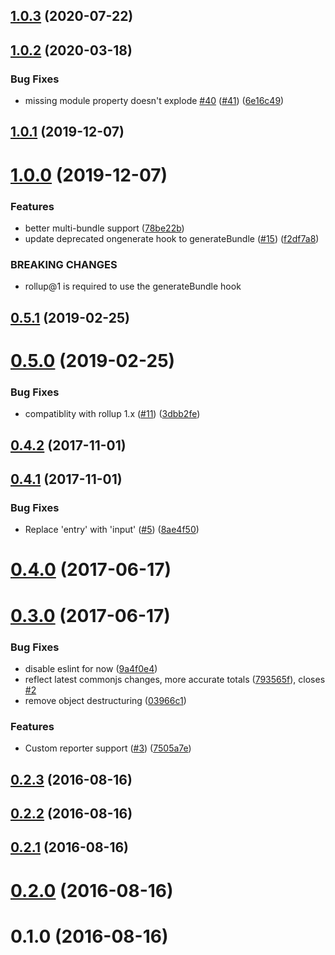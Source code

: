## [1.0.3](https://github.com/tivac/rollup-plugin-sizes/compare/v1.0.2...v1.0.3) (2020-07-22)



## [1.0.2](https://github.com/tivac/rollup-plugin-sizes/compare/v1.0.1...v1.0.2) (2020-03-18)


### Bug Fixes

* missing module property doesn't explode [#40](https://github.com/tivac/rollup-plugin-sizes/issues/40) ([#41](https://github.com/tivac/rollup-plugin-sizes/issues/41)) ([6e16c49](https://github.com/tivac/rollup-plugin-sizes/commit/6e16c4980745e1567eea133a65d343af14d68d46))



## [1.0.1](https://github.com/tivac/rollup-plugin-sizes/compare/v1.0.0...v1.0.1) (2019-12-07)



# [1.0.0](https://github.com/tivac/rollup-plugin-sizes/compare/v0.5.1...v1.0.0) (2019-12-07)


### Features

* better multi-bundle support ([78be22b](https://github.com/tivac/rollup-plugin-sizes/commit/78be22b36dae28f42f9fe0433746aa43c8bf678d))
* update deprecated ongenerate hook to generateBundle ([#15](https://github.com/tivac/rollup-plugin-sizes/issues/15)) ([f2df7a8](https://github.com/tivac/rollup-plugin-sizes/commit/f2df7a8fec379a839c9ec0762be548a3ed438449))


### BREAKING CHANGES

* rollup@1 is required to use the generateBundle hook



## [0.5.1](https://github.com/tivac/rollup-plugin-sizes/compare/v0.5.0...v0.5.1) (2019-02-25)



# [0.5.0](https://github.com/tivac/rollup-plugin-sizes/compare/v0.4.2...v0.5.0) (2019-02-25)


### Bug Fixes

* compatiblity with rollup 1.x ([#11](https://github.com/tivac/rollup-plugin-sizes/issues/11)) ([3dbb2fe](https://github.com/tivac/rollup-plugin-sizes/commit/3dbb2fe5a9ffc25aca3b2af564b58e8122c5ea10))



## [0.4.2](https://github.com/tivac/rollup-plugin-sizes/compare/v0.4.1...v0.4.2) (2017-11-01)



## [0.4.1](https://github.com/tivac/rollup-plugin-sizes/compare/v0.4.0...v0.4.1) (2017-11-01)


### Bug Fixes

* Replace 'entry' with 'input' ([#5](https://github.com/tivac/rollup-plugin-sizes/issues/5)) ([8ae4f50](https://github.com/tivac/rollup-plugin-sizes/commit/8ae4f50c1a118eb6e28e3463969356200de0383c))



# [0.4.0](https://github.com/tivac/rollup-plugin-sizes/compare/v0.3.0...v0.4.0) (2017-06-17)



# [0.3.0](https://github.com/tivac/rollup-plugin-sizes/compare/v0.2.3...v0.3.0) (2017-06-17)


### Bug Fixes

* disable eslint for now ([9a4f0e4](https://github.com/tivac/rollup-plugin-sizes/commit/9a4f0e4bdd4a88f63d1445147bb649c79a844976))
* reflect latest commonjs changes, more accurate totals ([793565f](https://github.com/tivac/rollup-plugin-sizes/commit/793565f84f842fdd868adc49295000dfe55454e8)), closes [#2](https://github.com/tivac/rollup-plugin-sizes/issues/2)
* remove object destructuring ([03966c1](https://github.com/tivac/rollup-plugin-sizes/commit/03966c1f52ba7ad3aa1b73a15933dd14c1fb0ded))


### Features

* Custom reporter support ([#3](https://github.com/tivac/rollup-plugin-sizes/issues/3)) ([7505a7e](https://github.com/tivac/rollup-plugin-sizes/commit/7505a7ee36a3a3bcd0ceee3c1563e0803e7da9ee))



## [0.2.3](https://github.com/tivac/rollup-plugin-sizes/compare/v0.2.2...v0.2.3) (2016-08-16)



## [0.2.2](https://github.com/tivac/rollup-plugin-sizes/compare/v0.2.1...v0.2.2) (2016-08-16)



## [0.2.1](https://github.com/tivac/rollup-plugin-sizes/compare/v0.2.0...v0.2.1) (2016-08-16)



# [0.2.0](https://github.com/tivac/rollup-plugin-sizes/compare/v0.1.0...v0.2.0) (2016-08-16)



# 0.1.0 (2016-08-16)



